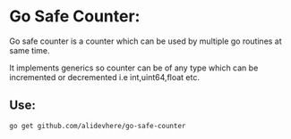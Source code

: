 # Go Safe Counter:

Go safe counter is a counter which can be used by multiple go routines at same time.

It implements generics so counter can be of any type which can be incremented or decremented i.e int,uint64,float etc.

## Use:

```
go get github.com/alidevhere/go-safe-counter

```

